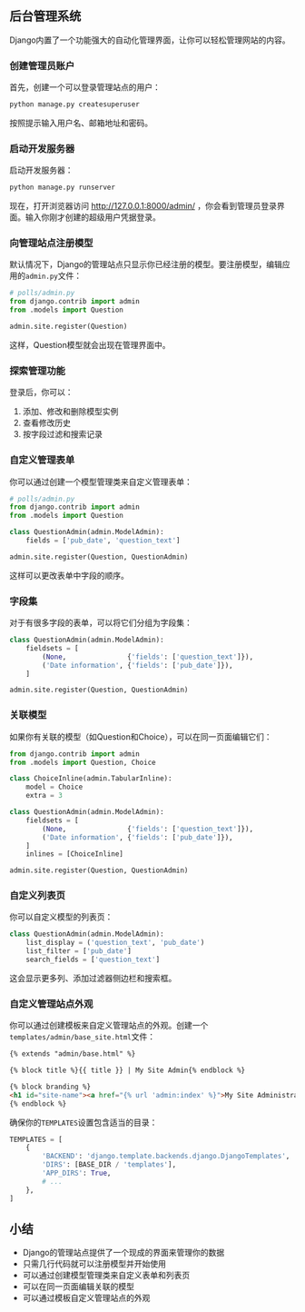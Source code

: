 ## 后台管理系统

Django内置了一个功能强大的自动化管理界面，让你可以轻松管理网站的内容。

### 创建管理员账户

首先，创建一个可以登录管理站点的用户：

```bash
python manage.py createsuperuser
```

按照提示输入用户名、邮箱地址和密码。

### 启动开发服务器

启动开发服务器：

```bash
python manage.py runserver
```

现在，打开浏览器访问 http://127.0.0.1:8000/admin/ ，你会看到管理员登录界面。输入你刚才创建的超级用户凭据登录。

### 向管理站点注册模型

默认情况下，Django的管理站点只显示你已经注册的模型。要注册模型，编辑应用的`admin.py`文件：

```python
# polls/admin.py
from django.contrib import admin
from .models import Question

admin.site.register(Question)
```

这样，Question模型就会出现在管理界面中。

### 探索管理功能

登录后，你可以：

1. 添加、修改和删除模型实例
2. 查看修改历史
3. 按字段过滤和搜索记录

### 自定义管理表单

你可以通过创建一个模型管理类来自定义管理表单：

```python
# polls/admin.py
from django.contrib import admin
from .models import Question

class QuestionAdmin(admin.ModelAdmin):
    fields = ['pub_date', 'question_text']

admin.site.register(Question, QuestionAdmin)
```

这样可以更改表单中字段的顺序。

### 字段集

对于有很多字段的表单，可以将它们分组为字段集：

```python
class QuestionAdmin(admin.ModelAdmin):
    fieldsets = [
        (None,               {'fields': ['question_text']}),
        ('Date information', {'fields': ['pub_date']}),
    ]

admin.site.register(Question, QuestionAdmin)
```

### 关联模型

如果你有关联的模型（如Question和Choice），可以在同一页面编辑它们：

```python
from django.contrib import admin
from .models import Question, Choice

class ChoiceInline(admin.TabularInline):
    model = Choice
    extra = 3

class QuestionAdmin(admin.ModelAdmin):
    fieldsets = [
        (None,               {'fields': ['question_text']}),
        ('Date information', {'fields': ['pub_date']}),
    ]
    inlines = [ChoiceInline]

admin.site.register(Question, QuestionAdmin)
```

### 自定义列表页

你可以自定义模型的列表页：

```python
class QuestionAdmin(admin.ModelAdmin):
    list_display = ('question_text', 'pub_date')
    list_filter = ['pub_date']
    search_fields = ['question_text']
```

这会显示更多列、添加过滤器侧边栏和搜索框。

### 自定义管理站点外观

你可以通过创建模板来自定义管理站点的外观。创建一个`templates/admin/base_site.html`文件：

```html
{% extends "admin/base.html" %}

{% block title %}{{ title }} | My Site Admin{% endblock %}

{% block branding %}
<h1 id="site-name"><a href="{% url 'admin:index' %}">My Site Administration</a></h1>
{% endblock %}
```

确保你的`TEMPLATES`设置包含适当的目录：

```python
TEMPLATES = [
    {
        'BACKEND': 'django.template.backends.django.DjangoTemplates',
        'DIRS': [BASE_DIR / 'templates'],
        'APP_DIRS': True,
        # ...
    },
]
```

## 小结

- Django的管理站点提供了一个现成的界面来管理你的数据
- 只需几行代码就可以注册模型并开始使用
- 可以通过创建模型管理类来自定义表单和列表页
- 可以在同一页面编辑关联的模型
- 可以通过模板自定义管理站点的外观
